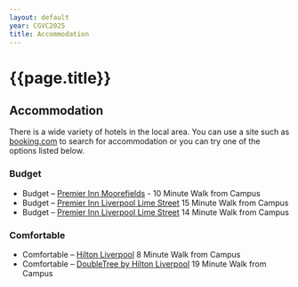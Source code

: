 ```yaml
---
layout: default
year: CGVC2025
title: Accommodation
---
```


# {{page.title}}


## Accommodation
There is a wide variety of hotels in the local area. You can use a site such as [booking.com](https://www.booking.com/searchresults.en-gb.html?ss=Liverpool+City+Centre%2C+Liverpool%2C+Merseyside%2C+United+Kingdom&ssne=Clerkenwell&ssne_untouched=Clerkenwell&efdco=1&label=london%2Fclerkenwell-4oMaErEFQ0oEipN8J6yQwwS360626135495%3Apl%3Ata%3Ap140%3Ap2%3Aac%3Aap%3Aneg%3Afi%3Atiaud-297601666995%3Akwd-1307404010%3Alp9045999%3Ali%3Adec%3Adm%3Appccp%3DUmFuZG9tSVYkc2RlIyh9Yf5EcukO1MOGLSSAuId8ToA&sid=30f87014014f721113ad645b65c26ca9&aid=303948&lang=en-gb&sb=1&src_elem=sb&src=searchresults&dest_id=1104&dest_type=district&ac_position=0&ac_click_type=b&ac_langcode=en&ac_suggestion_list_length=5&search_selected=true&search_pageview_id=913578ca66df23c4&ac_meta=GhA5MTM1NzhjYTY2ZGYyM2M0IAAoATICZW46BUxpdmVyQABKAFAA&group_adults=2&no_rooms=1&group_children=0) to search for accommodation or you can try one of the options listed below.

### Budget
 - Budget – [Premier Inn Moorefields]([https://www.premierinn.com/gb/en/hotels/england/merseyside/liverpool/liverpool-city-centre-moorfields.html]) - 10 Minute Walk from Campus
 - Budget – [Premier Inn Liverpool Lime Street]([https://www.premierinn.com/gb/en/hotels/england/merseyside/liverpool/liverpool-city-centre-lime-street.html?ARRdd=03&ARRmm=01&ARRyyyy=2025&NIGHTS=1&ROOMS=1&ADULT1=1&CHILD1=0&COT1=0&INTTYP1=DB&BRAND=PI]) 15 Minute Walk from Campus
 - Budget – [Premier Inn Liverpool Lime Street]([https://all.accor.com/hotel/A0H9/index.en.shtml]) 14 Minute Walk from Campus

### Comfortable
 - Comfortable – [Hilton Liverpool]([https://www.hilton.com/en/hotels/lplhihi-hilton-liverpool-city-centre/?msockid=3ec97136bb15611c02ef6451ba8a6066]) 8 Minute Walk from Campus
 - Comfortable – [DoubleTree by Hilton Liverpool]([https://www.hilton.com/en/hotels/lplhihi-hilton-liverpool-city-centre/?msockid=3ec97136bb15611c02ef6451ba8a6066]) 19 Minute Walk from Campus
